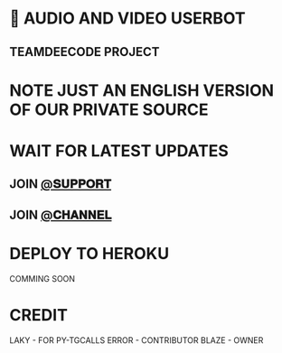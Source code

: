 # 📀 AUDIO AND VIDEO USERBOT

## TEAMDEECODE PROJECT

# NOTE JUST AN ENGLISH VERSION OF OUR PRIVATE SOURCE 

# WAIT FOR LATEST UPDATES

## JOIN [@𝐒𝐔𝐏𝐏𝐎𝐑𝐓](HTTPS://T.ME/DECODESUPPORT) 

## JOIN [@𝐂𝐇𝐀𝐍𝐍𝐄𝐋](HTTPS://T.ME/DEECODEBOTS) 

# DEPLOY TO HEROKU 

COMMING SOON

# CREDIT

LAKY - FOR PY-TGCALLS
ERROR - CONTRIBUTOR
BLAZE - OWNER
